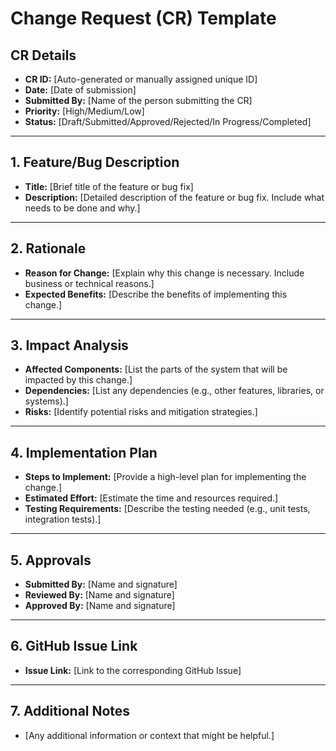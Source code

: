 # Change Request (CR) Template

## **CR Details**
- **CR ID:** [Auto-generated or manually assigned unique ID]
- **Date:** [Date of submission]
- **Submitted By:** [Name of the person submitting the CR]
- **Priority:** [High/Medium/Low]
- **Status:** [Draft/Submitted/Approved/Rejected/In Progress/Completed]

---

## **1. Feature/Bug Description**
- **Title:** [Brief title of the feature or bug fix]
- **Description:** [Detailed description of the feature or bug fix. Include what needs to be done and why.]

---

## **2. Rationale**
- **Reason for Change:** [Explain why this change is necessary. Include business or technical reasons.]
- **Expected Benefits:** [Describe the benefits of implementing this change.]

---

## **3. Impact Analysis**
- **Affected Components:** [List the parts of the system that will be impacted by this change.]
- **Dependencies:** [List any dependencies (e.g., other features, libraries, or systems).]
- **Risks:** [Identify potential risks and mitigation strategies.]

---

## **4. Implementation Plan**
- **Steps to Implement:** [Provide a high-level plan for implementing the change.]
- **Estimated Effort:** [Estimate the time and resources required.]
- **Testing Requirements:** [Describe the testing needed (e.g., unit tests, integration tests).]

---

## **5. Approvals**
- **Submitted By:** [Name and signature]
- **Reviewed By:** [Name and signature]
- **Approved By:** [Name and signature]

---

## **6. GitHub Issue Link**
- **Issue Link:** [Link to the corresponding GitHub Issue]

---

## **7. Additional Notes**
- [Any additional information or context that might be helpful.]
